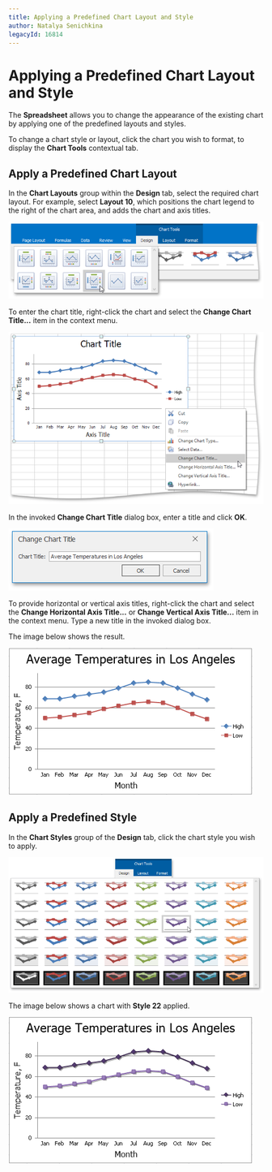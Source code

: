 ```yaml
---
title: Applying a Predefined Chart Layout and Style
author: Natalya Senichkina
legacyId: 16814
---
```

# Applying a Predefined Chart Layout and Style
The **Spreadsheet** allows you to change the appearance of the existing chart by applying one of the predefined layouts and styles.

To change a chart style or layout, click the chart you wish to format, to display the **Chart Tools** contextual tab.

## Apply a Predefined Chart Layout
In the **Chart Layouts** group within the **Design** tab, select the required chart layout. For example, select **Layout 10**, which positions the chart legend to the right of the chart area, and adds the chart and axis titles.

![ChartLayout](../../../images/img22017.png)

To enter the chart title, right-click the chart and select the **Change Chart Title...** item in the context menu.

![ChangeChartTitle](../../../images/img22027.png)

In the invoked **Change Chart Title** dialog box, enter a title and click **OK**.

![ChangeChartTitle2](../../../images/img22028.png)

To provide horizontal or vertical axis titles, right-click the chart and select the **Change Horizontal Axis Title...** or **Change Vertical Axis Title...** item in the context menu. Type a new title in the invoked dialog box.

The image below shows the result.

![ChartLayout2](../../../images/img22029.png)

## Apply a Predefined Style
In the **Chart Styles** group of the **Design** tab, click the chart style you wish to apply.

![ChartStyle](../../../images/img22030.png)

The image below shows a chart with **Style 22** applied.

![ChartStyle2](../../../images/img22031.png)